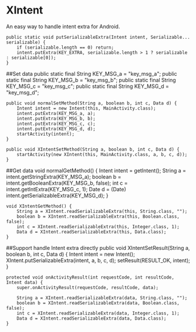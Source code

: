 # XIntent
An easy way to handle intent extra for Android.<p>

	public static void putSerializableExtra(Intent intent, Serializable... serializable) {
		if (serializable.length == 0) return;
		intent.putExtra(KEY_EXTRA, serializable.length > 1 ? serializable : serializable[0]);
	}
##Set data
	public static final String KEY_MSG_a = "key_msg_a";
	public static final String KEY_MSG_b = "key_msg_b";
	public static final String KEY_MSG_c = "key_msg_c";
	public static final String KEY_MSG_d = "key_msg_d";

	public void normalSetMethod(String a, boolean b, int c, Data d) {
		Intent intent = new Intent(this, MainActivity.class);
		intent.putExtra(KEY_MSG_a, a);
		intent.putExtra(KEY_MSG_b, b);
		intent.putExtra(KEY_MSG_c, c);
		intent.putExtra(KEY_MSG_d, d);
		startActivity(intent);
	}
	
	public void XIntentSetMethod(String a, boolean b, int c, Data d) {
		startActivity(new XIntent(this, MainActivity.class, a, b, c, d));
	}
##Get data
	void normalGetMethod() {
		Intent intent = getIntent();
		String a = intent.getStringExtra(KEY_MSG_a);
		boolean b = intent.getBooleanExtra(KEY_MSG_b, false);
		int c = intent.getIntExtra(KEY_MSG_c, 1);
		Date d = (Date) intent.getSerializableExtra(KEY_MSG_d);
	}

	void XIntentGetMethod() {
		String a = XIntent.readSerializableExtra(this, String.class, "");
		boolean b = XIntent.readSerializableExtra(this, Boolean.class, false);
		int c = XIntent.readSerializableExtra(this, Integer.class, 1);
		Data d = XIntent.readSerializableExtra(this, Data.class);
	}
##Support handle Intent extra directly
	public void XIntentSetResult(String a, boolean b, int c, Data d) {
		Intent intent = new Intent();
		XIntent.putSerializableExtra(intent, a, b, c, d);
		setResult(RESULT_OK, intent);
	}
	
	protected void onActivityResult(int requestCode, int resultCode, Intent data) {
		super.onActivityResult(requestCode, resultCode, data);
		
		String a = XIntent.readSerializableExtra(data, String.class, "");
		boolean b = XIntent.readSerializableExtra(data, Boolean.class, false);
		int c = XIntent.readSerializableExtra(data, Integer.class, 1);
		Data d = XIntent.readSerializableExtra(data, Data.class);
	}
